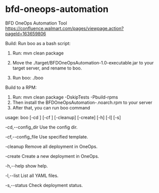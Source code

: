 # bfd-oneops-automation
BFD OneOps Automation Tool
https://confluence.walmart.com/pages/viewpage.action?pageId=163659806

Build:
Run boo as a bash script:

1. Run: mvn clean package

2. Move the ./target/BFDOneOpsAutomation-1.0-executable.jar to your target server, and rename to boo.

3. Run boo: ./boo

Build to a RPM:

1. Run: mvn clean package -DskipTests -Pbuild-rpms
2. Then install the BFDOneOpsAutomation-<version>.noarch.rpm to your server
3. After that, you can run boo command

usage: boo [-cd <yaml>] [-cf <yaml>] [-cleanup] [-create] [-h] [-l] [-s]

 -cd,--config_dir <yaml>    Use the config dir.
 
 -cf,--config_file <yaml>   Use specified template.
 
 -cleanup                   Remove all deployment in OneOps.
 
 -create                    Create a new deployment in OneOps.
 
 -h,--help                  show help.
 
 -l,--list                  List all YAML files.
 
 -s,--status                Check deployment status.
